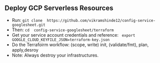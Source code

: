 ## Deploy GCP Serverless Resources

- Run: `git clone  https://github.com/vikramshinde12/config-service-googlesheet.git`
- Then: `cd  config-service-googlesheet/terraform`
- Get your service account credentials and reference: ` export GOOGLE_CLOUD_KEYFILE_JSON=terraform-key.json`
- Do the Terrafoirm workflow: (scope, write) init, (validate/fmt), plan, apply,desroy
- Note: Always destroy  your infrastructures.

